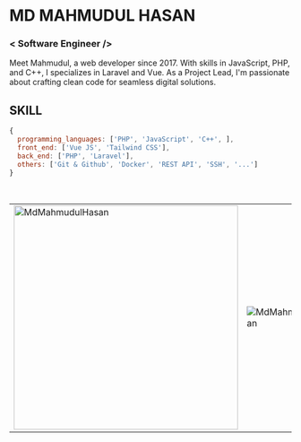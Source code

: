 # MD MAHMUDUL HASAN

### < Software Engineer />

Meet Mahmudul, a web developer since 2017. With skills in JavaScript, PHP, and C++, I specializes in Laravel and Vue. As a Project Lead, I'm passionate about crafting clean code for seamless digital solutions.

## SKILL

```js
{
  programming_languages: ['PHP', 'JavaScript', 'C++', ],
  front_end: ['Vue JS', 'Tailwind CSS'],
  back_end: ['PHP', 'Laravel'],
  others: ['Git & Github', 'Docker', 'REST API', 'SSH', '...']
}
```

<br>

<table align="center">
  <tr>
    <td>
      <img width="400" src="https://github-readme-stats-sigma-five.vercel.app/api/top-langs?username=MdMahmudulHasanGit&show_icons=true&locale=en&layout=compact" alt="MdMahmudulHasan" />
    </td>
    <td>
      <img src="https://github-readme-stats-sigma-five.vercel.app/api?username=MdMahmudulHasanGit&show_icons=true&locale=en" alt="MdMahmudulHasan" />
    </td>
  </tr>
</table>

